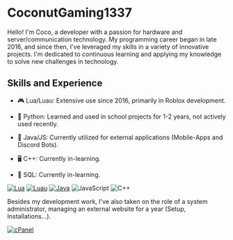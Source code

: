 # CoconutGaming1337
Hello! I'm Coco, a developer with a passion for hardware and server/communication technology. My programming career began in late 2016, and since then, I've leveraged my skills in a variety of innovative projects. I'm dedicated to continuous learning and applying my knowledge to solve new challenges in technology.


## Skills and Experience
* 🎮 Lua/Luau: Extensive use since 2016, primarily in Roblox development.
* 🏫 Python: Learned and used in school projects for 1-2 years, not actively used recently.
* 📱 Java/JS: Currently utilized for external applications (Mobile-Apps and Discord Bots).

* 🖥️ C++: Currently in-learning.
* 💾 SQL: Currently in-learning.

[![Lua](https://img.shields.io/badge/Lua-darkblue)](https://www.lua.org) [![Luau](https://img.shields.io/badge/Luau-cyan)](https://luau-lang.org/) [![Java](https://img.shields.io/badge/Java-grey)](https://www.java.com/) ![JavaScript](https://img.shields.io/badge/JavaScript-brown) ![C++](https://img.shields.io/badge/C++-blue)



Besides my development work, I've also taken on the role of a system administrator, managing an external website for a year (Setup, Installations...).

[![cPanel](https://img.shields.io/badge/cPanel-orange)](https://www.cpanel.net)
